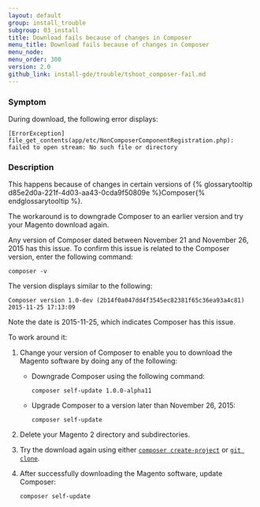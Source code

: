 ```yaml
---
layout: default 
group: install_trouble
subgroup: 03_install
title: Download fails because of changes in Composer
menu_title: Download fails because of changes in Composer
menu_node: 
menu_order: 300
version: 2.0
github_link: install-gde/trouble/tshoot_composer-fail.md
---
```



### Symptom
During download, the following error displays:

	[ErrorException]
  	file_get_contents(app/etc/NonComposerComponentRegistration.php): failed to open stream: No such file or directory

### Description
This happens because of changes in certain versions of {% glossarytooltip d85e2d0a-221f-4d03-aa43-0cda9f50809e %}Composer{% endglossarytooltip %}.

The workaround is to downgrade Composer to an earlier version and try your Magento download again.

Any version of Composer dated between November 21 and November 26, 2015 has this issue. To confirm this issue is related to the Composer version, enter the following command:

	composer -v

The version displays similar to the following:

	Composer version 1.0-dev (2b14f0a047dd4f3545ec82381f65c36ea93a4c81) 2015-11-25 17:13:09

Note the date is 2015-11-25, which indicates Composer has this issue.

To work around it:

1.	Change your version of Composer to enable you to download the Magento software by doing any of the following:

	*	Downgrade Composer using the following command:

			composer self-update 1.0.0-alpha11

	*	Upgrade Composer to a version later than November 26, 2015:

			composer self-update

2.	Delete your Magento 2 directory and subdirectories.
3.	Try the download again using either <a href="{{page.baseurl}}install-gde/prereq/integrator_install.html">`composer create-project`</a> or <a href="{{page.baseurl}}install-gde/prereq/dev_install.html">`git clone`</a>.
4.	After successfully downloading the Magento software, update Composer:

		composer self-update
